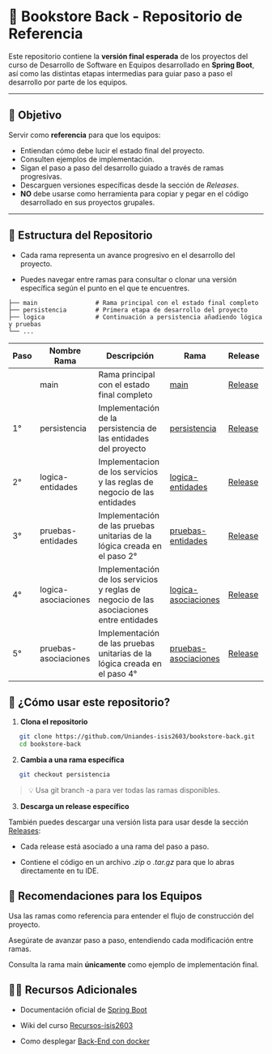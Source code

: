 # 📘 Bookstore Back - Repositorio de Referencia

Este repositorio contiene la **versión final esperada** de los proyectos del curso de Desarrollo de Software en Equipos desarrollado en **Spring Boot**, así como las distintas etapas intermedias para guiar paso a paso el desarrollo por parte de los equipos.

---

## 🎯 Objetivo

Servir como **referencia** para que los equipos:

- Entiendan cómo debe lucir el estado final del proyecto.
- Consulten ejemplos de implementación.
- Sigan el paso a paso del desarrollo guiado a través de ramas progresivas.
- Descarguen versiones específicas desde la sección de _Releases_.
- **NO** debe usarse como herramienta para copiar y pegar en el código desarrollado en sus proyectos grupales.

---

## 📁 Estructura del Repositorio

- Cada rama representa un avance progresivo en el desarrollo del proyecto.

- Puedes navegar entre ramas para consultar o clonar una versión específica según el punto en el que te encuentres.

```plaintext
├── main                # Rama principal con el estado final completo
├── persistencia        # Primera etapa de desarrollo del proyecto
├── logica              # Continuación a persistencia añadiendo lógica y pruebas
└── ...
```

| Paso | Nombre Rama          | Descripción                                                                             | Rama                                                                                                  | Release                                                                             |
| ---- | -------------------- | --------------------------------------------------------------------------------------- | ----------------------------------------------------------------------------------------------------- | ----------------------------------------------------------------------------------- |
|      | main                 | Rama principal con el estado final completo                                             | [main](https://github.com/Uniandes-isis2603/bookstore-back)                                           | [Release](https://github.com/Uniandes-isis2603/bookstore-back)                      |
| 1°   | persistencia         | Implementación de la persistencia de las entidades del proyecto                         | [persistencia](https://github.com/Uniandes-isis2603/bookstore-back/tree/persistencia)                 | [Release](https://github.com/Uniandes-isis2603/bookstore-back/releases/tag/v.1.0.0) |
| 2°   | logica-entidades     | Implementacion de los servicios y las reglas de negocio de las entidades                | [logica-entidades](https://github.com/Uniandes-isis2603/bookstore-back/tree/Logica-entidades)         | [Release](https://github.com/Uniandes-isis2603/bookstore-back/releases/tag/v.2.0.0) |
| 3°   | pruebas-entidades    | Implementación de las pruebas unitarias de la lógica creada en el paso 2°               | [pruebas-entidades](https://github.com/Uniandes-isis2603/bookstore-back/tree/pruebas-entidades)       | [Release](https://github.com/Uniandes-isis2603/bookstore-back/releases/tag/v.2.0.5) |
| 4°   | logica-asociaciones  | Implementación de los servicios y reglas de negocio de las asociaciones entre entidades | [logica-asociaciones](https://github.com/Uniandes-isis2603/bookstore-back/tree/logica-asociaciones)   | [Release](https://github.com/Uniandes-isis2603/bookstore-back/releases/tag/v.3.0.0) |
| 5°   | pruebas-asociaciones | Implementación de las pruebas unitarias de la lógica creada en el paso 4°               | [pruebas-asociaciones](https://github.com/Uniandes-isis2603/bookstore-back/tree/pruebas-asociaciones) | [Release](https://github.com/Uniandes-isis2603/bookstore-back/releases/tag/v.3.0.5) |

## 🚀 ¿Cómo usar este repositorio?

1. **Clona el repositorio**

```bash
   git clone https://github.com/Uniandes-isis2603/bookstore-back.git
   cd bookstore-back
```

2. **Cambia a una rama específica**

```bash
   git checkout persistencia
```

> 💡 Usa git branch -a para ver todas las ramas disponibles.

3. **Descarga un release específico**

También puedes descargar una versión lista para usar desde la sección [Releases](https://github.com/Uniandes-isis2603/bookstore-back/releases):

- Cada release está asociado a una rama del paso a paso.

- Contiene el código en un archivo _.zip_ o _.tar.gz_ para que lo abras directamente en tu IDE.

## 📌 Recomendaciones para los Equipos

Usa las ramas como referencia para entender el flujo de construcción del proyecto.

Asegúrate de avanzar paso a paso, entendiendo cada modificación entre ramas.

Consulta la rama main **únicamente** como ejemplo de implementación final.

## 🧑‍🏫 Recursos Adicionales

- Documentación oficial de [Spring Boot](https://spring.io/projects/spring-boot)

- Wiki del curso [Recursos-isis2603](https://github.com/Uniandes-isis2603/recursos-isis2603/wiki)

- Como desplegar [Back-End con docker](https://misovirtual.virtual.uniandes.edu.co/codelabs/MISW4104_202212_DeployBackDocker/index.html#0)

